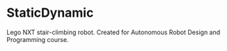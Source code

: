 # StaticDynamic

Lego NXT stair-climbing robot. Created for Autonomous Robot Design and Programming course.
